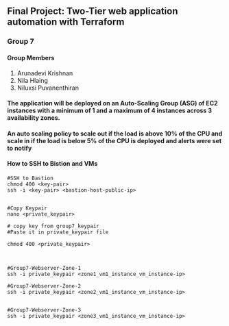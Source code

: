 ## Final Project: Two-Tier web application automation with Terraform

### Group 7

#### Group Members 

1. Arunadevi Krishnan
2. Nila Hlaing
3. Niluxsi Puvanenthiran
 
 

#### The application will be deployed on an Auto-Scaling Group (ASG) of EC2 instances with a minimum of 1 and a maximum of 4 instances across 3 availability zones.

#### An auto scaling policy to scale out if the load is above 10% of the CPU and scale in if the load is below 5% of the CPU is deployed and alerts were set to notify



#### How to SSH to Bistion and VMs
```
#SSH to Bastion
chmod 400 <key-pair>
ssh -i <key-pair> <bastion-host-public-ip>


#Copy Keypair
nano <private_keypair>

# copy key from group7_keypair
#Paste it in private_keypair file

chmod 400 <private_keypair>



#Group7-Webserver-Zone-1
ssh -i private_keypair <zone1_vm1_instance_vm_instance-ip>

#Group7-Webserver-Zone-2
ssh -i private_keypair <zone2_vm1_instance_vm_instance-ip>


#Group7-Webserver-Zone-3
ssh -i private_keypair <zone3_vm1_instance_vm_instance-ip>
```
